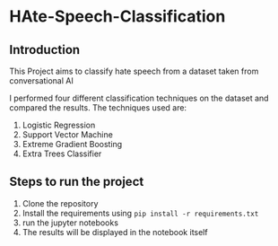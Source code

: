 # HAte-Speech-Classification

## Introduction

This Project aims to classify hate speech from a dataset taken from conversational AI


I performed four different classification techniques on the dataset and compared the results. The techniques used are:

1. Logistic Regression
2. Support Vector Machine
3. Extreme Gradient Boosting
4. Extra Trees Classifier


## Steps to run the project

1. Clone the repository
2. Install the requirements using `pip install -r requirements.txt`
3. run the jupyter notebooks 
4. The results will be displayed in the notebook itself
